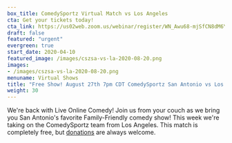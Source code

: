 ```yaml
---
box_title: ComedySportz Virtual Match vs Los Angeles
cta: Get your tickets today!
cta_link: https://us02web.zoom.us/webinar/register/WN_Awu68-mjSfCN8dM6YaZg2A
draft: false
featured: "urgent"
evergreen: true
start_date: 2020-04-10
featured_image: /images/cszsa-vs-la-2020-08-20.png
images:
- /images/cszsa-vs-la-2020-08-20.png
menuname: Virtual Shows
title: "Free Show! August 27th 7pm CDT ComedySportz San Antonio vs Los Angeles"
weight: 30
---
```


We're back with Live Online Comedy! Join us from your couch as we bring you San Antonio's favorite Family-Friendly comedy show! This week we're taking on the ComedySportz team from Los Angeles. This match is completely free, but [donations](https://cszsa.square.site/donate) are always welcome.
